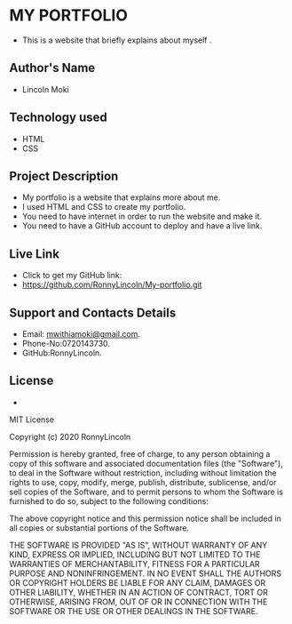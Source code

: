 # MY PORTFOLIO
- This is a website that briefly explains about myself . 
## Author's Name
 - Lincoln Moki
 ## Technology used 
 - HTML
 - CSS
## Project Description
- My portfolio is a website that explains more about me.
- I used HTML and CSS to create my portfolio.
- You need to have internet in order to run the website and make it.
- You need to have a GitHub account to deploy and have a live link.

##  Live Link
- Click to get my GitHub link:
-  https://github.com/RonnyLincoln/My-portfolio.git

## Support and Contacts Details
- Email: mwithiamoki@gmail.com.
- Phone-No:0720143730.
- GitHub:RonnyLincoln.
## License
-

MIT License

Copyright (c) 2020 RonnyLincoln

Permission is hereby granted, free of charge, to any person obtaining a copy of this software and associated documentation files (the "Software"), to deal in the Software without restriction, including without limitation the rights to use, copy, modify, merge, publish, distribute, sublicense, and/or sell copies of the Software, and to permit persons to whom the Software is furnished to do so, subject to the following conditions:

The above copyright notice and this permission notice shall be included in all copies or substantial portions of the Software.

THE SOFTWARE IS PROVIDED "AS IS", WITHOUT WARRANTY OF ANY KIND, EXPRESS OR IMPLIED, INCLUDING BUT NOT LIMITED TO THE WARRANTIES OF MERCHANTABILITY, FITNESS FOR A PARTICULAR PURPOSE AND NONINFRINGEMENT. IN NO EVENT SHALL THE AUTHORS OR COPYRIGHT HOLDERS BE LIABLE FOR ANY CLAIM, DAMAGES OR OTHER LIABILITY, WHETHER IN AN ACTION OF CONTRACT, TORT OR OTHERWISE, ARISING FROM, OUT OF OR IN CONNECTION WITH THE SOFTWARE OR THE USE OR OTHER DEALINGS IN THE SOFTWARE.

